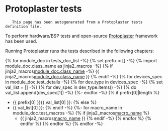 Protoplaster tests
==================

```{note}
   This page has been autogenerated from a Protoplaster tests definition file.
```

To perform hardware/BSP tests and open-source [Protoplaster](https://github.com/antmicro/protoplaster)  framework has been used.

Running Protoplaster runs the tests described in the following chapters:

{% for module_doc in tests_doc_list -%}
 {% set prefix = [] -%}
 {% import module_doc.class_name as jinja2_macros -%}
  {% if jinja2_macros[module_doc.class_name](prefix) -%}
   {{ jinja2_macros[module_doc.class_name](prefix) }}
  {% endif -%}
 {% for devices_spec in module_doc.test_details -%}
  {% for dev_type in devices_spec -%}
   {% set val_list = [] -%}
   {% for dev_spec in dev_type.items() -%}
    {% do val_list.append(dev_spec[1]) -%}
   {%- endfor -%}
   {% if prefix[0]|length %}
* {{ prefix[0] }}{{ val_list[0] }}:
   {% else %}
* {{ val_list[0] }}:
   {% endif -%}
   {%- for macro_name in module_doc.test_macros -%}
    {% if jinja2_macros[macro_name](dev_type) %}
  * {{ jinja2_macros[macro_name](dev_type) }}
    {% endif -%}
   {% endfor %}
  {% endfor %}
 {% endfor %}
{% endfor -%}
